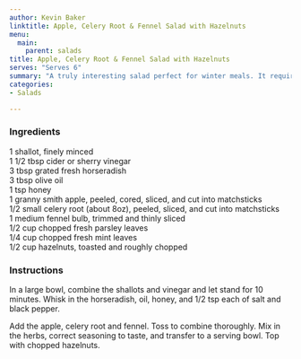 ```yaml
---
author: Kevin Baker
linktitle: Apple, Celery Root & Fennel Salad with Hazelnuts
menu:
  main:
    parent: salads
title: Apple, Celery Root & Fennel Salad with Hazelnuts
serves: "Serves 6"
summary: "A truly interesting salad perfect for winter meals. It requires a few less-common ingredients that are worth getting to know."
categories:
- Salads

---
```

### Ingredients

<div class="ingredient-list">

1 shallot, finely minced  
1 1/2 tbsp cider or sherry vinegar   
3 tbsp grated fresh horseradish   
3 tbsp olive oil   
1 tsp honey  
1 granny smith apple, peeled, cored, sliced, and cut into matchsticks  
1/2 small celery root (about 8oz), peeled, sliced, and cut into matchsticks  
1 medium fennel bulb, trimmed and thinly sliced  
1/2 cup chopped fresh parsley leaves  
1/4 cup chopped fresh mint leaves  
1/2 cup hazelnuts, toasted and roughly chopped   

</div>

### Instructions
In a large bowl, combine the shallots and vinegar and let stand for 10 minutes.  Whisk in the horseradish, oil, honey, and 1/2 tsp each of salt and black pepper.

Add the apple, celery root and fennel.  Toss to combine thoroughly. Mix in the herbs, correct seasoning to taste, and transfer to a serving bowl. Top with chopped hazelnuts.